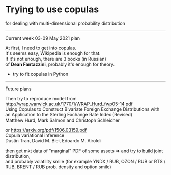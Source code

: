 # Trying to use copulas  
for dealing with multi-dimensional probability distribution

------------
Current week 03-09 May 2021 plan

At first, I need to get into copulas.  
It's seems easy, Wikipedia is enough for that.  
If it's not enough, there are 3 books (in Russian)  
of **Dean Fantazzini**, probably it's enough for theory.  

+ try to fit copulas in Python 
-------------
Future plans

Then try to reproduce model from  
http://wrap.warwick.ac.uk/1770/1/WRAP_Hurd_fwp05-14.pdf  
Using Copulas to Construct Bivariate Foreign Exchange Distributions with an Application to the Sterling Exchange Rate Index (Revised)  
Matthew Hurd, Mark Salmon and Christoph Schleicher

or
https://arxiv.org/pdf/1506.03159.pdf  
Copula variational inference  
Dustin Tran, David M. Blei, Edoardo M. Airoldi  

then get mkt data of "marginal" PDF of some assets => and try to build joint distribution,  
and probably volatility smile (for example YNDX / RUB, OZON / RUB or RTS / RUB, BRENT / RUB prob. density and option smile)

